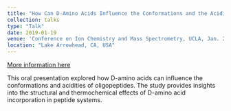 ```yaml
---
title: "How Can D-Amino Acids Influence the Conformations and the Acidities of Oligopeptides?"
collection: talks
type: "Talk"
date: 2019-01-19
venue: 'Conference on Ion Chemistry and Mass Spectrometry, UCLA, Jan. 2019'
location: "Lake Arrowhead, CA, USA"
---
```

[More information here](https://rodgersgroup.wayne.edu/lakearrowhead/pdf/Lake_Arrowhead_Schedule_2019.pdf)

This oral presentation explored how D-amino acids can influence the conformations and acidities of oligopeptides. The study provides insights into the structural and thermochemical effects of D-amino acid incorporation in peptide systems.
